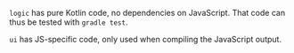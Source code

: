 `logic` has pure Kotlin code, no dependencies on JavaScript. That code can thus be tested with `gradle test`.

`ui` has JS-specific code, only used when compiling the JavaScript output.
